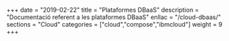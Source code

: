 +++
date        = "2019-02-22"
title       = "Plataformes DBaaS"
description = "Documentació referent a les plataformes DBaaS"
enllac		= "/cloud-dbaas/"
sections    = "Cloud"
categories  = ["cloud","compose","ibmcloud"]
weight		= 9
+++
